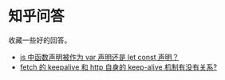 # 知乎问答

收藏一些好的回答。

- [js 中函数声明被作为 var 声明还是 let const 声明？](https://www.zhihu.com/question/479537603/answer/2540391427)
- [fetch 的 keepalive 和 http 自身的 keep-alive 机制有没有关系?](https://www.zhihu.com/question/540397795/answer/2550485344)
